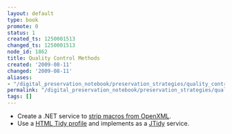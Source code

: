 ```yaml
---
layout: default
type: book
promote: 0
status: 1
created_ts: 1250001513
changed_ts: 1250001513
node_id: 1862
title: Quality Control Methods
created: '2009-08-11'
changed: '2009-08-11'
aliases:
- "/digital_preservation_notebook/preservation_strategies/quality_control_methods/"
permalink: "/digital_preservation_notebook/preservation_strategies/quality_control_methods/"
tags: []
---
```

 * Create a .NET service to [strip macros from OpenXML](http://openxmldeveloper.org/articles/1868.aspx).
 * Use a [HTML Tidy profile](http://tidy.sourceforge.net/docs/quickref.html) and implements as a [JTidy](http://jtidy.sourceforge.net/) service.
